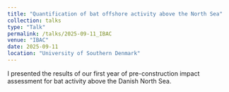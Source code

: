 ```yaml
---
title: "Quantification of bat offshore activity above the North Sea"
collection: talks
type: "Talk"
permalink: /talks/2025-09-11_IBAC
venue: "IBAC"
date: 2025-09-11
location: "University of Southern Denmark"
---
```


I presented the results of our first year of pre-construction impact assessment for bat activity above the Danish North Sea.


